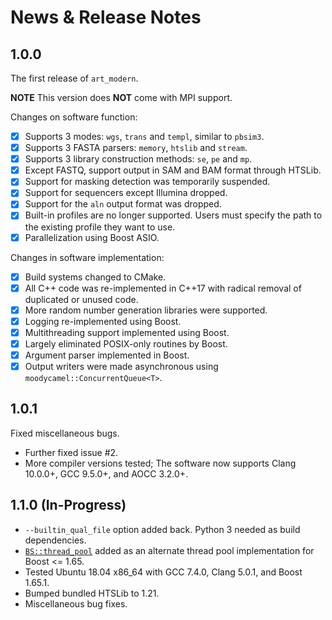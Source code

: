 # News \& Release Notes

## 1.0.0

The first release of `art_modern`.

**NOTE** This version does **NOT** come with MPI support.

Changes on software function:

- [X] Supports 3 modes: `wgs`, `trans` and `templ`, similar to `pbsim3`.
- [X] Supports 3 FASTA parsers: `memory`, `htslib` and `stream`.
- [X] Supports 3 library construction methods: `se`, `pe` and `mp`.
- [X] Except FASTQ, support output in SAM and BAM format through HTSLib.
- [X] Support for masking detection was temporarily suspended.
- [X] Support for sequencers except Illumina dropped.
- [X] Support for the `aln` output format was dropped.
- [X] Built-in profiles are no longer supported. Users must specify the path to the existing profile they want to use.
- [X] Parallelization using Boost ASIO.

Changes in software implementation:

- [X] Build systems changed to CMake.
- [X] All C++ code was re-implemented in C++17 with radical removal of duplicated or unused code.
- [X] More random number generation libraries were supported.
- [X] Logging re-implemented using Boost.
- [X] Multithreading support implemented using Boost.
- [X] Largely eliminated POSIX-only routines by Boost.
- [X] Argument parser implemented in Boost.
- [X] Output writers were made asynchronous using `moodycamel::ConcurrentQueue<T>`.

## 1.0.1

Fixed miscellaneous bugs.

- Further fixed issue #2.
- More compiler versions tested; The software now supports Clang 10.0.0+, GCC 9.5.0+, and AOCC 3.2.0+.

## 1.1.0 (In-Progress)

- `--builtin_qual_file` option added back. Python 3 needed as build dependencies.
- [`BS::thread_pool`](https://github.com/bshoshany/thread-pool) added as an alternate thread pool implementation for Boost <= 1.65.
- Tested Ubuntu 18.04 x86\_64 with GCC 7.4.0, Clang 5.0.1, and Boost 1.65.1.
- Bumped bundled HTSLib to 1.21.
- Miscellaneous bug fixes.
